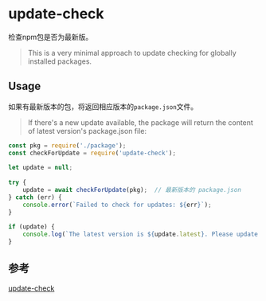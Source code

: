 # update-check
检查npm包是否为最新版。

> This is a very minimal approach to update checking for globally installed packages.

## Usage
如果有最新版本的包，将返回相应版本的`package.json`文件。

> If there's a new update available, the package will return the content of latest version's package.json file:

```js
const pkg = require('./package');
const checkForUpdate = require('update-check');
 
let update = null;
 
try {
    update = await checkForUpdate(pkg);  // 最新版本的 package.json
} catch (err) {
    console.error(`Failed to check for updates: ${err}`);
}
 
if (update) {
    console.log(`The latest version is ${update.latest}. Please update!`);
}
```

## 参考
[update-check](https://www.npmjs.com/package/update-check)